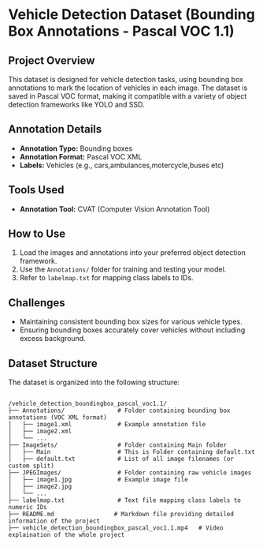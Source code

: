 # Vehicle Detection Dataset (Bounding Box Annotations - Pascal VOC 1.1)

## Project Overview
This dataset is designed for vehicle detection tasks, using bounding box annotations to mark the location of vehicles in each image. The dataset is saved in Pascal VOC format, making it compatible with a variety of object detection frameworks like YOLO and SSD.

## Annotation Details
- **Annotation Type:** Bounding boxes
- **Annotation Format:** Pascal VOC XML
- **Labels:** Vehicles (e.g., cars,ambulances,motercycle,buses etc)

## Tools Used
- **Annotation Tool:** CVAT (Computer Vision Annotation Tool)

## How to Use
1. Load the images and annotations into your preferred object detection framework.
2. Use the `Annotations/` folder for training and testing your model.
3. Refer to `labelmap.txt` for mapping class labels to IDs.

## Challenges
- Maintaining consistent bounding box sizes for various vehicle types.
- Ensuring bounding boxes accurately cover vehicles without including excess background.

## Dataset Structure
The dataset is organized into the following structure:

```

/vehicle_detection_boundingbox_pascal_voc1.1/
├── Annotations/               # Folder containing bounding box annotations (VOC XML format)
│   ├── image1.xml             # Example annotation file
│   ├── image2.xml
│   └── ...
├── ImageSets/                 # Folder containing Main folder
│   ├── Main                   # This is Folder containing default.txt
│   ├── default.txt            # List of all image filenames (or custom split)
├── JPEGImages/                # Folder containing raw vehicle images
│   ├── image1.jpg             # Example image file
│   ├── image2.jpg
│   └── ...
├── labelmap.txt               # Text file mapping class labels to numeric IDs
├── README.md                 # Markdown file providing detailed information of the project
├── vehicle_detection_boundingbox_pascal_voc1.1.mp4   # Video explaination of the whole project

```
